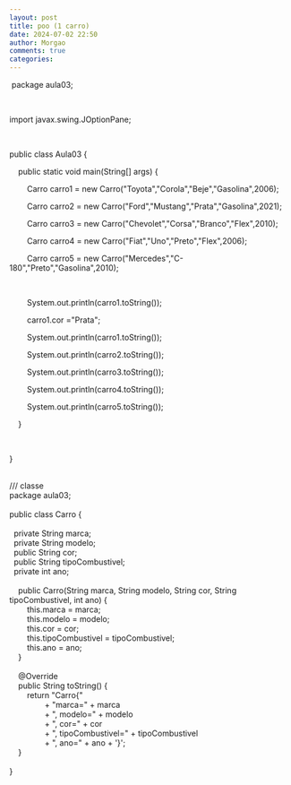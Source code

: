 ```yaml
---
layout: post
title: poo (1 carro)
date: 2024-07-02 22:50
author: Morgao
comments: true
categories: 
---
```

<p>&nbsp;package aula03;</p><p><br /></p><p>import javax.swing.JOptionPane;</p><p><br /></p><p>public class Aula03 {</p><p>&nbsp; &nbsp; public static void main(String[] args) {</p><p>&nbsp; &nbsp; &nbsp; &nbsp; Carro carro1 = new Carro("Toyota","Corola","Beje","Gasolina",2006);</p><p>&nbsp; &nbsp; &nbsp; &nbsp; Carro carro2 = new Carro("Ford","Mustang","Prata","Gasolina",2021);</p><p>&nbsp; &nbsp; &nbsp; &nbsp; Carro carro3 = new Carro("Chevolet","Corsa","Branco","Flex",2010);</p><p>&nbsp; &nbsp; &nbsp; &nbsp; Carro carro4 = new Carro("Fiat","Uno","Preto","Flex",2006);</p><p>&nbsp; &nbsp; &nbsp; &nbsp; Carro carro5 = new Carro("Mercedes","C-180","Preto","Gasolina",2010);</p><p>&nbsp; &nbsp; &nbsp; &nbsp;&nbsp;</p><p>&nbsp; &nbsp; &nbsp; &nbsp; System.out.println(carro1.toString());</p><p>&nbsp; &nbsp; &nbsp; &nbsp; carro1.cor ="Prata";</p><p>&nbsp; &nbsp; &nbsp; &nbsp; System.out.println(carro1.toString());</p><p>&nbsp; &nbsp; &nbsp; &nbsp; System.out.println(carro2.toString());</p><p>&nbsp; &nbsp; &nbsp; &nbsp; System.out.println(carro3.toString());</p><p>&nbsp; &nbsp; &nbsp; &nbsp; System.out.println(carro4.toString());</p><p>&nbsp; &nbsp; &nbsp; &nbsp; System.out.println(carro5.toString());</p><p>&nbsp; &nbsp; }</p><p>&nbsp; &nbsp;&nbsp;</p><p>}</p><div><br /></div><div>/// classe</div><div><div>package aula03;</div><div><br /></div><div>public class Carro {</div><div>&nbsp; &nbsp;&nbsp;</div><div>&nbsp; private String marca;</div><div>&nbsp; private String modelo;</div><div>&nbsp; public String cor;</div><div>&nbsp; public String tipoCombustivel;</div><div>&nbsp; private int ano;</div><div><br /></div><div>&nbsp; &nbsp; public Carro(String marca, String modelo, String cor, String tipoCombustivel, int ano) {</div><div>&nbsp; &nbsp; &nbsp; &nbsp; this.marca = marca;</div><div>&nbsp; &nbsp; &nbsp; &nbsp; this.modelo = modelo;</div><div>&nbsp; &nbsp; &nbsp; &nbsp; this.cor = cor;</div><div>&nbsp; &nbsp; &nbsp; &nbsp; this.tipoCombustivel = tipoCombustivel;</div><div>&nbsp; &nbsp; &nbsp; &nbsp; this.ano = ano;</div><div>&nbsp; &nbsp; }</div><div><br /></div><div>&nbsp; &nbsp; @Override</div><div>&nbsp; &nbsp; public String toString() {</div><div>&nbsp; &nbsp; &nbsp; &nbsp; return "Carro{"&nbsp;</div><div>&nbsp; &nbsp; &nbsp; &nbsp; &nbsp; &nbsp; &nbsp; &nbsp; + "marca=" + marca&nbsp;</div><div>&nbsp; &nbsp; &nbsp; &nbsp; &nbsp; &nbsp; &nbsp; &nbsp; + ", modelo=" + modelo&nbsp;</div><div>&nbsp; &nbsp; &nbsp; &nbsp; &nbsp; &nbsp; &nbsp; &nbsp; + ", cor=" + cor&nbsp;</div><div>&nbsp; &nbsp; &nbsp; &nbsp; &nbsp; &nbsp; &nbsp; &nbsp; + ", tipoCombustivel=" + tipoCombustivel&nbsp;</div><div>&nbsp; &nbsp; &nbsp; &nbsp; &nbsp; &nbsp; &nbsp; &nbsp; + ", ano=" + ano + '}';</div><div>&nbsp; &nbsp; }</div><div><br /></div><div>}</div><div><br /></div></div>
